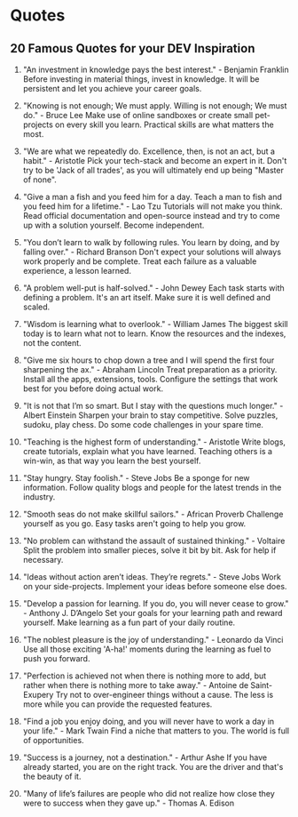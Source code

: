 # Quotes

## 20 Famous Quotes for your DEV Inspiration

1. "An investment in knowledge pays the best interest." - Benjamin Franklin
   Before investing in material things, invest in knowledge. It will be persistent and let you achieve your career goals.

2. "Knowing is not enough; We must apply. Willing is not enough; We must do." - Bruce Lee
   Make use of online sandboxes or create small pet-projects on every skill you learn. Practical skills are what matters the most.

3. "We are what we repeatedly do. Excellence, then, is not an act, but a habit." - Aristotle
   Pick your tech-stack and become an expert in it. Don't try to be 'Jack of all trades', as you will ultimately end up being "Master of none".

4. "Give a man a fish and you feed him for a day. Teach a man to fish and you feed him for a lifetime." - Lao Tzu
   Tutorials will not make you think. Read official documentation and open-source instead and try to come up with a solution yourself. Become independent.

5. "You don’t learn to walk by following rules. You learn by doing, and by falling over." - Richard Branson
   Don't expect your solutions will always work properly and be complete. Treat each failure as a valuable experience, a lesson learned.

6. "A problem well-put is half-solved." - John Dewey
   Each task starts with defining a problem. It's an art itself. Make sure it is well defined and scaled.

7. "Wisdom is learning what to overlook." - William James
   The biggest skill today is to learn what not to learn. Know the resources and the indexes, not the content.

8. "Give me six hours to chop down a tree and I will spend the first four sharpening the ax." - Abraham Lincoln
   Treat preparation as a priority. Install all the apps, extensions, tools. Configure the settings that work best for you before doing actual work.

9. "It is not that I’m so smart. But I stay with the questions much longer." - Albert Einstein
   Sharpen your brain to stay competitive. Solve puzzles, sudoku, play chess. Do some code challenges in your spare time.

10. "Teaching is the highest form of understanding." - Aristotle
    Write blogs, create tutorials, explain what you have learned. Teaching others is a win-win, as that way you learn the best yourself.

11. "Stay hungry. Stay foolish." - Steve Jobs
    Be a sponge for new information. Follow quality blogs and people for the latest trends in the industry.

12. "Smooth seas do not make skillful sailors." - African Proverb
    Challenge yourself as you go. Easy tasks aren't going to help you grow.

13. "No problem can withstand the assault of sustained thinking." - Voltaire
    Split the problem into smaller pieces, solve it bit by bit. Ask for help if necessary.

14. "Ideas without action aren’t ideas. They’re regrets." - Steve Jobs
    Work on your side-projects. Implement your ideas before someone else does.

15. "Develop a passion for learning. If you do, you will never cease to grow." - Anthony J. D’Angelo
    Set your goals for your learning path and reward yourself. Make learning as a fun part of your daily routine.

16. "The noblest pleasure is the joy of understanding." - Leonardo da Vinci
    Use all those exciting 'A-ha!' moments during the learning as fuel to push you forward.

17. "Perfection is achieved not when there is nothing more to add, but rather when there is nothing more to take away." - Antoine de Saint-Exupery
    Try not to over-engineer things without a cause. The less is more while you can provide the requested features.

18. "Find a job you enjoy doing, and you will never have to work a day in your life." - Mark Twain
    Find a niche that matters to you. The world is full of opportunities.

19. "Success is a journey, not a destination." - Arthur Ashe
    If you have already started, you are on the right track. You are the driver and that's the beauty of it.

20. "Many of life’s failures are people who did not realize how close they were to success when they gave up." - Thomas A. Edison
